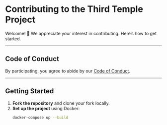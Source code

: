 # Contributing to the Third Temple Project

Welcome! 🙌 We appreciate your interest in contributing. Here’s how to get started.

---

## Code of Conduct  
By participating, you agree to abide by our [Code of Conduct](CODE_OF_CONDUCT.md).

---

## Getting Started  
1. **Fork the repository** and clone your fork locally.  
2. **Set up the project** using Docker:  
   ```bash
   docker-compose up --build
